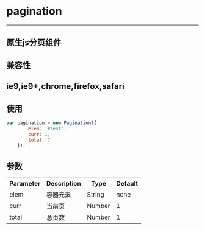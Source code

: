 # pagination
---
原生js分页组件
---
## 兼容性
ie9,ie9+,chrome,firefox,safari
---
## 使用

```js
var pagination = new Pagination({
		elem: '#test',
		curr: 1,
		total: 7
	});
```
## 参数

| Parameter       | Description     | Type     | Default      |
|-----------------|-----------------|----------|--------------|
| elem   		  | 容器元素         	    | String   | none         |
| curr   		  | 当前页                     | Number   | 1            |
| total  		  | 总页数                     | Number   | 1            |
